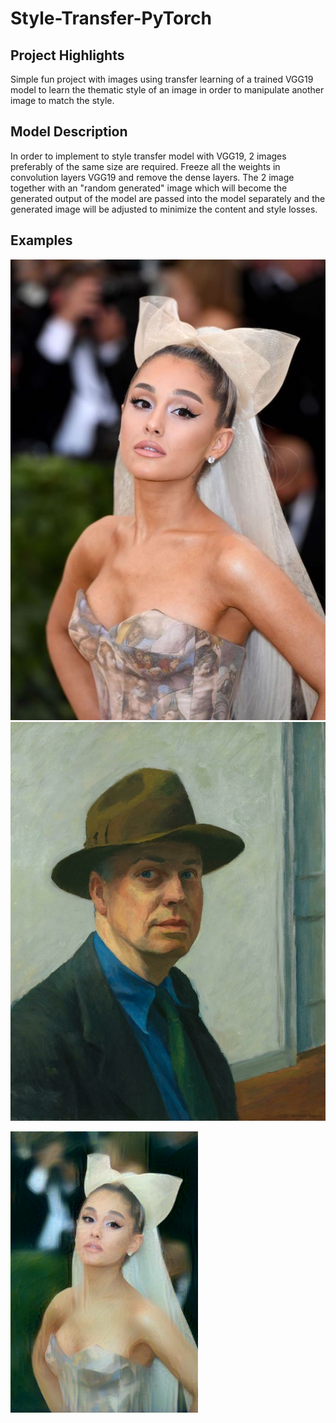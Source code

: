# Style-Transfer-PyTorch

## Project Highlights
Simple fun project with images using transfer learning of a trained VGG19 model to learn the thematic style of an image in order to manipulate another image to match the style.

## Model Description
In order to implement to style transfer model with VGG19, 2 images preferably of the same size are required. Freeze all the weights in convolution layers VGG19 and remove the dense layers. The 2 image together with an "random generated" image which will become the generated output of the model are passed into the model separately and the generated image will be adjusted to minimize the content and style losses.

## Examples

![original ariana grande](./content_images/ArianaGrande.jpg)
![style hopper](./style_images/StyleHopper.jpeg)
 
![generated a grande](./generated_images/GeneratedAGrandeHopper.png)
